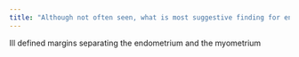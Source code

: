 ```yaml
---
title: "Although not often seen, what is most suggestive finding for endometrial carcinoma?"
---
```

Ill defined margins separating the endometrium and the myometrium

